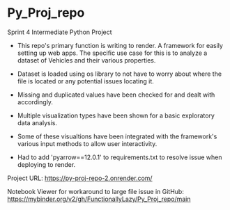 # Py_Proj_repo
Sprint 4 Intermediate Python Project

- This repo's primary function is writing to render. A framework for easily setting up web apps. The specific use case for this is to analyze a dataset of Vehicles and their various properties. 

- Dataset is loaded using os library to not have to worry about where the file is located or any potential issues locating it. 

- Missing and duplicated values have been checked for and dealt with accordingly. 

- Multiple visualization types have been shown for a basic exploratory data analysis. 

- Some of these visualtions have been integrated with the framework's various input methods to allow user interactivity. 

- Had to add 'pyarrow==12.0.1' to requirements.txt to resolve issue when deploying to render. 

Project URL: https://py-proj-repo-2.onrender.com/

Notebook Viewer for workaround to large file issue in GitHub: https://mybinder.org/v2/gh/FunctionallyLazy/Py_Proj_repo/main
